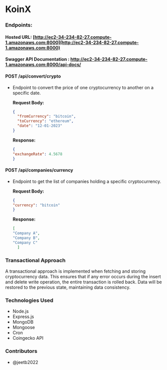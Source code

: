 # KoinX

### Endpoints:
#### Hosted URL: [http://ec2-34-234-82-27.compute-1.amazonaws.com:8000](http://ec2-34-234-82-27.compute-1.amazonaws.com:8000)
#### Swagger API Documentation : http://ec2-34-234-82-27.compute-1.amazonaws.com:8000/api-docs/
#### POST /api/convert/crypto

- Endpoint to convert the price of one cryptocurrency to another on a specific date.
  
  **Request Body:**
  ```json
  {
    "fromCurrency": "bitcoin",
    "toCurrency": "ethereum",
    "date": "12-01-2023"
  }
  ```
  **Response:**

  ```json
  {
  "exchangeRate": 4.5678
  }
  ```
#### POST /api/companies/currency

- Endpoint to get the list of companies holding a specific cryptocurrency.

  **Request Body:**
  ```json
  {
  "currency": "bitcoin"
  }
  ```
  **Response:**
  ```json
  [
  "Company A",
  "Company B",
  "Company C"
    ]
### Transactional Approach

A transactional approach is implemented when fetching and storing cryptocurrency data. This ensures that if any error occurs during the insert and delete write operation, the entire transaction is rolled back. Data will be restored to the previous state, maintaining data consistency.

### Technologies Used

- Node.js
- Express.js
- MongoDB
- Mongoose
- Cron
- Coingecko API

### Contributors

- @jeetb2022
